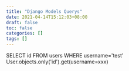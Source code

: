 ```yaml
---
title: "Django Models Querys"
date: 2021-04-14T15:12:03+08:00
draft: false
toc: false
categories: []
tags: []
---
```

SELECT id FROM users WHERE username='test'
User.objects.only('id').get(username=xxx)
